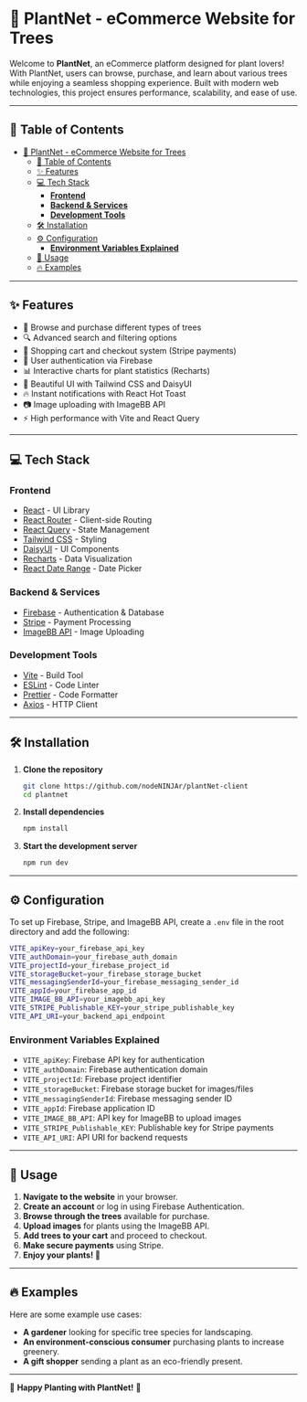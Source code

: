 
# 🌱 PlantNet - eCommerce Website for Trees

Welcome to **PlantNet**, an eCommerce platform designed for plant lovers! With PlantNet, users can browse, purchase, and learn about various trees while enjoying a seamless shopping experience. Built with modern web technologies, this project ensures performance, scalability, and ease of use.

---

## 📜 Table of Contents

- [🌱 PlantNet - eCommerce Website for Trees](#-plantnet---ecommerce-website-for-trees)
  - [📜 Table of Contents](#-table-of-contents)
  - [✨ Features](#-features)
  - [💻 Tech Stack](#-tech-stack)
    - [**Frontend**](#frontend)
    - [**Backend \& Services**](#backend--services)
    - [**Development Tools**](#development-tools)
  - [🛠 Installation](#-installation)
  - [⚙️ Configuration](#️-configuration)
    - [**Environment Variables Explained**](#environment-variables-explained)
  - [🚀 Usage](#-usage)
  - [🔥 Examples](#-examples)

---

## ✨ Features

- 🌳 Browse and purchase different types of trees
- 🔍 Advanced search and filtering options
- 🛒 Shopping cart and checkout system (Stripe payments)
- 👤 User authentication via Firebase
- 📊 Interactive charts for plant statistics (Recharts)
- 🎨 Beautiful UI with Tailwind CSS and DaisyUI
- 🔥 Instant notifications with React Hot Toast
- 📷 Image uploading with ImageBB API
- ⚡ High performance with Vite and React Query

---

## 💻 Tech Stack

### **Frontend**
- [React](https://react.dev/) - UI Library
- [React Router](https://reactrouter.com/) - Client-side Routing
- [React Query](https://tanstack.com/query/latest) - State Management
- [Tailwind CSS](https://tailwindcss.com/) - Styling
- [DaisyUI](https://daisyui.com/) - UI Components
- [Recharts](https://recharts.org/en-US/) - Data Visualization
- [React Date Range](https://github.com/hypeserver/react-date-range) - Date Picker

### **Backend & Services**
- [Firebase](https://firebase.google.com/) - Authentication & Database
- [Stripe](https://stripe.com/) - Payment Processing
- [ImageBB API](https://api.imgbb.com/) - Image Uploading

### **Development Tools**
- [Vite](https://vitejs.dev/) - Build Tool
- [ESLint](https://eslint.org/) - Code Linter
- [Prettier](https://prettier.io/) - Code Formatter
- [Axios](https://axios-http.com/) - HTTP Client

---

## 🛠 Installation

1. **Clone the repository**
   ```sh
   git clone https://github.com/nodeNINJAr/plantNet-client
   cd plantnet
   ```

2. **Install dependencies**
   ```sh
   npm install
   ```

3. **Start the development server**
   ```sh
   npm run dev
   ```

---

## ⚙️ Configuration

To set up Firebase, Stripe, and ImageBB API, create a `.env` file in the root directory and add the following:

```sh
VITE_apiKey=your_firebase_api_key
VITE_authDomain=your_firebase_auth_domain
VITE_projectId=your_firebase_project_id
VITE_storageBucket=your_firebase_storage_bucket
VITE_messagingSenderId=your_firebase_messaging_sender_id
VITE_appId=your_firebase_app_id
VITE_IMAGE_BB_API=your_imagebb_api_key
VITE_STRIPE_Publishable_KEY=your_stripe_publishable_key
VITE_API_URI=your_backend_api_endpoint
```

### **Environment Variables Explained**
- `VITE_apiKey`: Firebase API key for authentication
- `VITE_authDomain`: Firebase authentication domain
- `VITE_projectId`: Firebase project identifier
- `VITE_storageBucket`: Firebase storage bucket for images/files
- `VITE_messagingSenderId`: Firebase messaging sender ID
- `VITE_appId`: Firebase application ID
- `VITE_IMAGE_BB_API`: API key for ImageBB to upload images
- `VITE_STRIPE_Publishable_KEY`: Publishable key for Stripe payments
- `VITE_API_URI`: API URI for backend requests

---

## 🚀 Usage

1. **Navigate to the website** in your browser.
2. **Create an account** or log in using Firebase Authentication.
3. **Browse through the trees** available for purchase.
4. **Upload images** for plants using the ImageBB API.
5. **Add trees to your cart** and proceed to checkout.
6. **Make secure payments** using Stripe.
7. **Enjoy your plants! 🌱**

---

## 🔥 Examples

Here are some example use cases:

- **A gardener** looking for specific tree species for landscaping.
- **An environment-conscious consumer** purchasing plants to increase greenery.
- **A gift shopper** sending a plant as an eco-friendly present.

---

🌿 **Happy Planting with PlantNet!** 🌿
```
